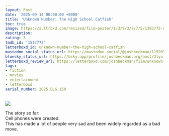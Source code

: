 ```yaml
---
layout: Post
date: '2025-09-14 00:00:00 +0000'
title: 'Unknown Number: The High School Catfish'
toc: true
image: https://a.ltrbxd.com/resized/film-poster/1/3/9/3/7/7/5/1393775-unknown-number-the-high-school-catfish-0-600-0-900-crop.jpg?v=2ca7cc0cd5
description:
rating: 3
tmdb_id: '1517772'
letterboxd_id: unknown-number-the-high-school-catfish
mastodon_social_status_url: https://mastodon.social/@joshbeckman/115207419629515922
bluesky_status_url: https://bsky.app/profile/joshbeckman.org/post/3lyufx5fmqy2c
letterboxd_review_url: https://letterboxd.com/joshbeckman/film/unknown-number-the-high-school-catfish/
tags:
- fiction
- movies
- entertainment
- letterboxd
serial_number: 2025.BLG.150
---
```

 <p><img src="https://a.ltrbxd.com/resized/film-poster/1/3/9/3/7/7/5/1393775-unknown-number-the-high-school-catfish-0-600-0-900-crop.jpg?v=2ca7cc0cd5"/></p> <p>The story so far:<br />Cell phones were created.<br />This has made a lot of people very sad and been widely regarded as a bad move.</p> 
